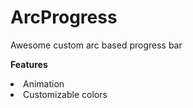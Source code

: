 # ArcProgress
Awesome custom arc based progress bar
 
 
<b> Features </b>

<li> Animation </li>
<li> Customizable colors </li>
